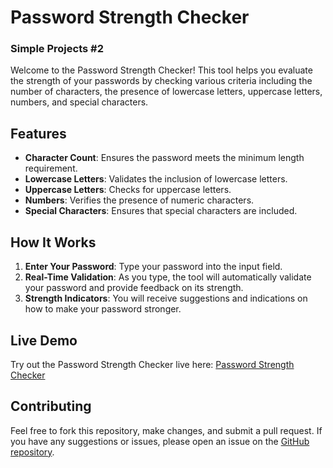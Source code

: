 # Password Strength Checker

### Simple Projects #2

Welcome to the Password Strength Checker! This tool helps you evaluate the strength of your passwords by checking various criteria including the number of characters, the presence of lowercase letters, uppercase letters, numbers, and special characters. 

## Features

- **Character Count**: Ensures the password meets the minimum length requirement.
- **Lowercase Letters**: Validates the inclusion of lowercase letters.
- **Uppercase Letters**: Checks for uppercase letters.
- **Numbers**: Verifies the presence of numeric characters.
- **Special Characters**: Ensures that special characters are included.

## How It Works

1. **Enter Your Password**: Type your password into the input field.
2. **Real-Time Validation**: As you type, the tool will automatically validate your password and provide feedback on its strength.
3. **Strength Indicators**: You will receive suggestions and indications on how to make your password stronger.

## Live Demo

Try out the Password Strength Checker live here: [Password Strength Checker](https://khaleelsyed8.github.io/Password-Strength-Analyzer/PasswordStrength/index.html)

## Contributing

Feel free to fork this repository, make changes, and submit a pull request. If you have any suggestions or issues, please open an issue on the [GitHub repository](https://github.com/khaleelsyed8/Password-Strength-Analyzer).

